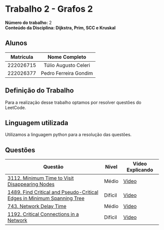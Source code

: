 # Trabalho 2 - Grafos 2

**Número do trabalho:** 2 <br>
**Conteúdo da Disciplina: Dijkstra, Prim, SCC e Kruskal**

## Alunos

| Matrícula |        Nome Completo       |
|:---------:|:-------------:|
| 222026715 | Túlio Augusto Celeri |
| 222026377 | Pedro Ferreira Gondim  |

## Definição do Trabalho

Para a realização desse trabalho optamos por resolver questões do LeetCode.

## Linguagem utilizada

Utilizamos a linguagem python para a resolução das questões.

## Questões

| Questão | Nível  | Vídeo Explicando |
|---------|--------|------------------|
| [3112. Minimum Time to Visit Disappearing Nodes](Grafos2/medias/Q1/q1.md) | Médio | [Vídeo](https://unbbr-my.sharepoint.com/:v:/g/personal/222026715_aluno_unb_br/EWfA2N-0MpRLmlD4INDG17ABK7puem6-lIc53Bcj-o4YkA?nav=eyJyZWZlcnJhbEluZm8iOnsicmVmZXJyYWxBcHAiOiJPbmVEcml2ZUZvckJ1c2luZXNzIiwicmVmZXJyYWxBcHBQbGF0Zm9ybSI6IldlYiIsInJlZmVycmFsTW9kZSI6InZpZXciLCJyZWZlcnJhbFZpZXciOiJNeUZpbGVzTGlua0NvcHkifX0&e=HQqzaf) |
| [1489. Find Critical and Pseudo-Critical Edges in Minimum Spanning Tree](Grafos2/dificeis/Q1/q1.md) | Difícil | [Vídeo](https://unbbr-my.sharepoint.com/:v:/g/personal/222026715_aluno_unb_br/Ea9-guDU719KuXG9HMDLXgMBkSnPyCUDWekHoCX5eYl22w?nav=eyJyZWZlcnJhbEluZm8iOnsicmVmZXJyYWxBcHAiOiJPbmVEcml2ZUZvckJ1c2luZXNzIiwicmVmZXJyYWxBcHBQbGF0Zm9ybSI6IldlYiIsInJlZmVycmFsTW9kZSI6InZpZXciLCJyZWZlcnJhbFZpZXciOiJNeUZpbGVzTGlua0NvcHkifX0&e=1W3aM3) |
| [743. Network Delay Time](Grafos2/medias/Q2/q2.md) | Médio | [Vídeo](https://unbbr.sharepoint.com/:v:/s/teste3122/EX66qRhSAyZNu2d-ZqYdz9EByX0qJK2W8mVpdsIBKHlPag?e=IZ8etK&nav=eyJyZWZlcnJhbEluZm8iOnsicmVmZXJyYWxBcHAiOiJTdHJlYW1XZWJBcHAiLCJyZWZlcnJhbFZpZXciOiJTaGFyZURpYWxvZy1MaW5rIiwicmVmZXJyYWxBcHBQbGF0Zm9ybSI6IldlYiIsInJlZmVycmFsTW9kZSI6InZpZXcifX0%3D) |
| [1192. Critical Connections in a Network](Grafos2/dificeis/Q2/q2.md) | Difícil | [Vídeo](https://unbbr.sharepoint.com/:v:/s/teste3122/Effj37nz12ZAkaE9al5k3csBUcHQFwSF9Qcw0a2nuytl-w?e=acWsxE&nav=eyJyZWZlcnJhbEluZm8iOnsicmVmZXJyYWxBcHAiOiJTdHJlYW1XZWJBcHAiLCJyZWZlcnJhbFZpZXciOiJTaGFyZURpYWxvZy1MaW5rIiwicmVmZXJyYWxBcHBQbGF0Zm9ybSI6IldlYiIsInJlZmVycmFsTW9kZSI6InZpZXcifX0%3D) |

